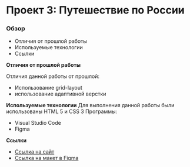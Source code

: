 # Проект 3: Путешествие по России

### Обзор
* Отличия от прошлой работы
* Используемые технологии
* Ссылки

**Отличия от прошлой работы**

Отличия данной работы от прошлой:
* Использование grid-layout
* использование адаптивной верстки

**Используемые технологии**
Для выполнения данной работы были использованы HTML 5 и CSS 3
Программы:
* Visual Studio Code
* Figma

**Ссылки**
* [Ссылка на сайт](https://daminian.github.io/russian-travel/)
* [Ссылка на макет в Figma](https://www.figma.com/file/OyRWEjU6wBwRe1hapzQoLx/Sprint-3%3A-Russia-%2F-desktop-%2B-mobile?node-id=28503%3A0)
